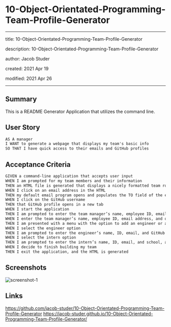 # 10-Object-Orientated-Programming-Team-Profile-Generator

---

title: 10-Object-Orientated-Programming-Team-Profile-Generator

description: 10-Object-Orientated-Programming-Team-Profile-Generator

author: Jacob Studer

created:  2021 Apr 19

modified: 2021 Apr 26

---

## Summary
This is a README Generator Application that utilizes the command line.


## User Story

```md
AS A manager
I WANT to generate a webpage that displays my team's basic info
SO THAT I have quick access to their emails and GitHub profiles
```

## Acceptance Criteria

```md
GIVEN a command-line application that accepts user input
WHEN I am prompted for my team members and their information
THEN an HTML file is generated that displays a nicely formatted team roster based on user input
WHEN I click on an email address in the HTML
THEN my default email program opens and populates the TO field of the email with the address
WHEN I click on the GitHub username
THEN that GitHub profile opens in a new tab
WHEN I start the application
THEN I am prompted to enter the team manager’s name, employee ID, email address, and office number
WHEN I enter the team manager’s name, employee ID, email address, and office number
THEN I am presented with a menu with the option to add an engineer or an intern or to finish building my team
WHEN I select the engineer option
THEN I am prompted to enter the engineer’s name, ID, email, and GitHub username, and I am taken back to the menu
WHEN I select the intern option
THEN I am prompted to enter the intern’s name, ID, email, and school, and I am taken back to the menu
WHEN I decide to finish building my team
THEN I exit the application, and the HTML is generated
```

## Screenshots
![screenshot-1](https://raw.githubusercontent.com/jacob-studer/10-Object-Orientated-Programming-Team-Profile-Generator/assets/Capture.PNG)

## Links
https://github.com/jacob-studer/10-Object-Orientated-Programming-Team-Profile-Generator
https://jacob-studer.github.io/10-Object-Orientated-Programming-Team-Profile-Generator/